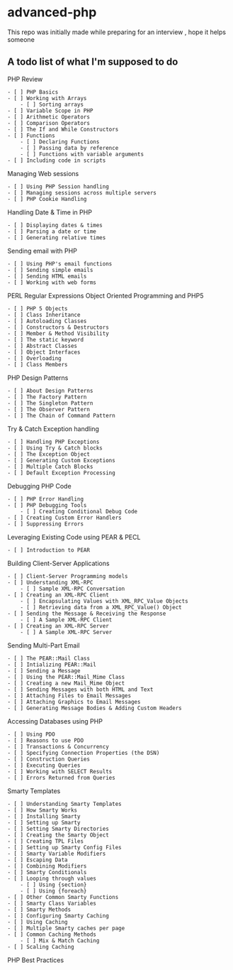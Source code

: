 # advanced-php
This repo was initially made while preparing for an interview , hope it helps someone

## A todo list of what I'm supposed to do

PHP Review

    - [ ] PHP Basics
    - [ ] Working with Arrays
        - [ ] Sorting arrays
    - [ ] Variable Scope in PHP
    - [ ] Arithmetic Operators
    - [ ] Comparison Operators
    - [ ] The If and While Constructors
    - [ ] Functions
        - [ ] Declaring Functions
        - [ ] Passing data by reference
        - [ ] Functions with variable arguments
    - [ ] Including code in scripts

Managing Web sessions

    - [ ] Using PHP Session handling
    - [ ] Managing sessions across multiple servers
    - [ ] PHP Cookie Handling

Handling Date & Time in PHP

    - [ ] Displaying dates & times
    - [ ] Parsing a date or time
    - [ ] Generating relative times

Sending email with PHP

    - [ ] Using PHP's email functions
    - [ ] Sending simple emails
    - [ ] Sending HTML emails
    - [ ] Working with web forms

PERL Regular Expressions
Object Oriented Programming and PHP5

    - [ ] PHP 5 Objects
    - [ ] Class Inheritance
    - [ ] Autoloading Classes
    - [ ] Constructors & Destructors
    - [ ] Member & Method Visibility
    - [ ] The static keyword
    - [ ] Abstract Classes
    - [ ] Object Interfaces
    - [ ] Overloading
    - [ ] Class Members

PHP Design Patterns

    - [ ] About Design Patterns
    - [ ] The Factory Pattern
    - [ ] The Singleton Pattern
    - [ ] The Observer Pattern
    - [ ] The Chain of Command Pattern

Try & Catch Exception handling

    - [ ] Handling PHP Exceptions
    - [ ] Using Try & Catch blocks
    - [ ] The Exception Object
    - [ ] Generating Custom Exceptions
    - [ ] Multiple Catch Blocks
    - [ ] Default Exception Processing

Debugging PHP Code

    - [ ] PHP Error Handling
    - [ ] PHP Debugging Tools
        - [ ] Creating Conditional Debug Code
    - [ ] Creating Custom Error Handlers
    - [ ] Suppressing Errors

Leveraging Existing Code using PEAR & PECL

    - [ ] Introduction to PEAR

Building Client-Server Applications

    - [ ] Client-Server Programming models
    - [ ] Understanding XML-RPC
        - [ ] Sample XML-RPC Conversation
    - [ ] Creating an XML-RPC Client
        - [ ] Encapsulating Values with XML_RPC_Value Objects
        - [ ] Retrieving data from a XML_RPC_Value() Object
    - [ ] Sending the Message & Receiving the Response
        - [ ] A Sample XML-RPC Client
    - [ ] Creating an XML-RPC Server
        - [ ] A Sample XML-RPC Server

Sending Multi-Part Email

    - [ ] The PEAR::Mail Class
    - [ ] Intializing PEAR::Mail
    - [ ] Sending a Message
    - [ ] Using the PEAR::Mail_Mime Class
    - [ ] Creating a new Mail_Mime Object
    - [ ] Sending Messages with both HTML and Text
    - [ ] Attaching Files to Email Messages
    - [ ] Attaching Graphics to Email Messages
    - [ ] Generating Message Bodies & Adding Custom Headers

Accessing Databases using PHP

    - [ ] Using PDO
    - [ ] Reasons to use PDO
    - [ ] Transactions & Concurrency
    - [ ] Specifying Connection Properties (the DSN)
    - [ ] Construction Queries
    - [ ] Executing Queries
    - [ ] Working with SELECT Results
    - [ ] Errors Returned from Queries

Smarty Templates

    - [ ] Understanding Smarty Templates
    - [ ] How Smarty Works
    - [ ] Installing Smarty
    - [ ] Setting up Smarty
    - [ ] Setting Smarty Directories
    - [ ] Creating the Smarty Object
    - [ ] Creating TPL Files
    - [ ] Setting up Smarty Config Files
    - [ ] Smarty Variable Modifiers
    - [ ] Escaping Data
    - [ ] Combining Modifiers
    - [ ] Smarty Conditionals
    - [ ] Looping through values
        - [ ] Using {section}
        - [ ] Using {foreach}
    - [ ] Other Common Smarty Functions
    - [ ] Smarty Class Variables
    - [ ] Smarty Methods
    - [ ] Configuring Smarty Caching
    - [ ] Using Caching
    - [ ] Multiple Smarty caches per page
    - [ ] Common Caching Methods
        - [ ] Mix & Match Caching
    - [ ] Scaling Caching

PHP Best Practices
